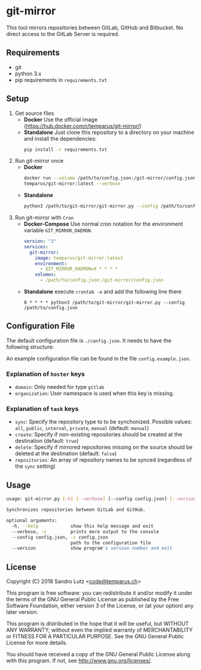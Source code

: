 # git-mirror

This tool mirrors repositories between GitLab, GitHub and Bitbucket. No direct access to the GitLab Server is required.

## Requirements

* git
* python 3.x
* pip requirements in `requirements.txt`

## Setup

1. Get source files
    * **Docker** Use the official image (<https://hub.docker.com/r/temparus/git-mirror/>)
    * **Standalone**
      Just clone this repository to a directory on your machine and install the dependencies:
      ```bash
      pip install -r requirements.txt
      ```
2. Run git-mirror once
    * **Docker**
      ```bash
      docker run --volume /path/to/config.json:/git-mirror/config.json \
      temparus/git-mirror:latest --verbose
      ```
    * **Standalone**
      ```bash
      python3 /path/to/git-mirror/git-mirror.py --config /path/to/config.json
      ```
3. Run git-mirror with `Cron`
    * **Docker-Compose**
      Use normal cron notation for the environment variable `GIT_MIRROR_DAEMON`.
      ```yaml
      version: "3"
      services:
        git-mirror:
          image: temparus/git-mirror:latest
          environment:
            - GIT_MIRROR_DAEMON=0 * * * *
          volumes:
            - /path/to/config.json:/git-mirror/config.json
      ```
    * **Standalone** execute `crontab -e` and add the following line there
      ```cron
      0 * * * * python3 /path/to/git-mirror/git-mirror.py --config /path/to/config.json
      ```

## Configuration File

The default configuration file is `./config.json`. It needs to have the following structure:

An example configuration file can be found in the file `config.example.json`.

### Explanation of `hoster` keys

* `domain`: Only needed for type `gitlab`
* `organization`: User namespace is used when this key is missing.

### Explanation of `task` keys

* `sync`: Specify the repository type to to be synchonized.
  Possible values: `all`, `public`, `internal`, `private`, `manual` (default: `manual`)
* `create`: Specify if non-existing repositories should be created at the destination 
  (default: `true`)
* `delete`: Specify if mirrored repositories missing on the source should be deleted 
  at the destination (default: `false`)
* `repositories`: An array of repository names to be synced
  (regardless of the `sync` setting)

## Usage

```bash
usage: git-mirror.py [-h] [--verbose] [--config config.json] [--version]

Synchronizes repositories between GitLab and GitHub.

optional arguments:
  -h, --help            show this help message and exit
  --verbose, -v         prints more output to the console
  --config config.json, -c config.json
                        path to the configuration file
  --version             show program's version number and exit

```

## License

Copyright (C) 2018 Sandro Lutz \<<code@temparus.ch>\>

This program is free software: you can redistribute it and/or modify
it under the terms of the GNU General Public License as published by
the Free Software Foundation, either version 3 of the License, or
(at your option) any later version.

This program is distributed in the hope that it will be useful,
but WITHOUT ANY WARRANTY; without even the implied warranty of
MERCHANTABILITY or FITNESS FOR A PARTICULAR PURPOSE.  See the
GNU General Public License for more details.

You should have received a copy of the GNU General Public License
along with this program.  If not, see <http://www.gnu.org/licenses/>.
